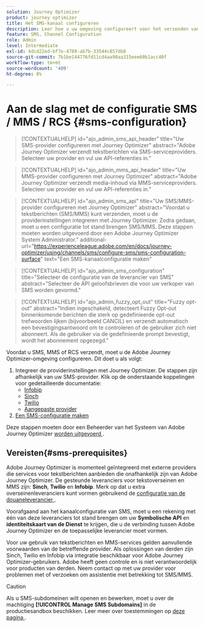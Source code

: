 ```yaml
---
solution: Journey Optimizer
product: journey optimizer
title: Het SMS-kanaal configureren
description: Leer hoe u uw omgeving configureert voor het verzenden van tekstberichten met Journey Optimizer
feature: SMS, Channel Configuration
role: Admin
level: Intermediate
exl-id: 4dcd22ed-bf7e-4789-ab7b-33544c857db8
source-git-commit: 7b1be144776fd11cd4aa90aa315eee60b1acc40f
workflow-type: tm+mt
source-wordcount: '409'
ht-degree: 0%

---
```


# Aan de slag met de configuratie SMS / MMS / RCS {#sms-configuration}

>[!CONTEXTUALHELP]
>id="ajo_admin_sms_api_header"
>title="Uw SMS-provider configureren met Journey Optimizer"
>abstract="Adobe Journey Optimizer verzendt tekstberichten via SMS-serviceproviders. Selecteer uw provider en vul uw API-referenties in."

>[!CONTEXTUALHELP]
>id="ajo_admin_mms_api_header"
>title="Uw MMS-provider configureren met Journey Optimizer"
>abstract="Adobe Journey Optimizer verzendt media-inhoud via MMS-serviceproviders. Selecteer uw provider en vul uw API-referenties in."

>[!CONTEXTUALHELP]
>id="ajo_admin_sms_api"
>title="Uw SMS/MMS-provider configureren met Journey Optimizer"
>abstract="Voordat u tekstberichten (SMS/MMS) kunt verzenden, moet u de providerinstellingen integreren met Journey Optimizer. Zodra gedaan, moet u een configuratie tot stand brengen SMS/MMS. Deze stappen moeten worden uitgevoerd door een Adobe Journey Optimizer System Administrator."
>additional-url="https://experienceleague.adobe.com/en/docs/journey-optimizer/using/channels/sms/configure-sms/sms-configuration-surface" text="Een SMS-kanaalconfiguratie maken"

>[!CONTEXTUALHELP]
>id="ajo_admin_sms_configuration"
>title="Selecteer de configuratie van de leverancier van SMS"
>abstract="Selecteer de API geloofsbrieven die voor uw verkoper van SMS worden gevormd."

>[!CONTEXTUALHELP]
>id="ajo_admin_fuzzy_opt_out"
>title="Fuzzy opt-out"
>abstract="Indien ingeschakeld, detecteert Fuzzy Opt-out binnenkomende berichten die sterk op gedefinieerde opt-out trefwoorden lijken (bijvoorbeeld CANCIL) en verzendt automatisch een bevestigingsantwoord om te controleren of de gebruiker zich niet abonneert. Als de gebruiker via de gedefinieerde prompt bevestigt, wordt het abonnement opgezegd."

Voordat u SMS, MMS of RCS verzendt, moet u de Adobe Journey Optimizer-omgeving configureren. Dit doet u als volgt:

1. Integreer de providerinstellingen met Journey Optimizer.
De stappen zijn afhankelijk van uw SMS-provider. Klik op de onderstaande koppelingen voor gedetailleerde documentatie:
   * [Infobip](sms-configuration-infobip.md)
   * [Sinch](sms-configuration-sinch.md)
   * [Twilio](sms-configuration-twilio.md)
   * [Aangepaste provider](sms-configuration-custom.md)
1. [Een SMS-configuratie maken](sms-configuration-surface.md)

Deze stappen moeten door een Beheerder van het Systeem van Adobe Journey Optimizer [ worden uitgevoerd ](../start/path/administrator.md).

## Vereisten{#sms-prerequisites}

Adobe Journey Optimizer is momenteel geïntegreerd met externe providers die services voor tekstberichten aanbieden die onafhankelijk zijn van Adobe Journey Optimizer. De gesteunde leveranciers voor tekstoverseinen en MMS zijn: **Sinch**, **Twilio** en **Infobip**. Merk op dat u extra overseinenleveranciers kunt vormen gebruikend de [ configuratie van de douaneleverancier ](sms-configuration-custom.md).

Voorafgaand aan het kanaalconfiguratie van SMS, moet u een rekening met één van deze leveranciers tot stand brengen om uw **Symbolische API** en **identiteitskaart van de Dienst** te krijgen, die u de verbinding tussen Adobe Journey Optimizer en de toepasselijke leverancier moet vormen.

Voor uw gebruik van tekstberichten en MMS-services gelden aanvullende voorwaarden van de betreffende provider. Als oplossingen van derden zijn Sinch, Twilio en Infobip via integratie beschikbaar voor Adobe Journey Optimizer-gebruikers. Adobe heeft geen controle en is niet verantwoordelijk voor producten van derden. Neem contact op met uw provider voor problemen met of verzoeken om assistentie met betrekking tot SMS/MMS.

>[!CAUTION]
>
>Als u SMS-subdomeinen wilt openen en bewerken, moet u over de machtiging **[!UICONTROL Manage SMS Subdomains]** in de productiesandbox beschikken. Leer meer over toestemmingen op [ deze pagina ](../administration/high-low-permissions.md#administration-permissions).
>

